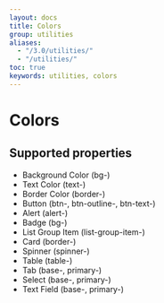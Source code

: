 ```yaml
---
layout: docs
title: Colors
group: utilities
aliases:
  - "/3.0/utilities/"
  - "/utilities/"
toc: true
keywords: utilities, colors
---
```


# Colors

<div class="row">
  <div id="defaultColorOptions" class="theme-colors-container d-flex flex-wrap mb-4">
  </div>
</div>

## Supported properties

<div class="row">
  <div class="col-md-12">
    <ul class="list-group">
      <li class="list-group-item border-0">Background Color <span class="text-purple">(bg-)</span></li>
      <li class="list-group-item border-0">Text Color <span class="text-purple">(text-)</span></li>
      <li class="list-group-item border-0">Border Color <span class="text-purple">(border-)</span></li>
      <li class="list-group-item border-0">Button <span class="text-purple">(btn-, btn-outline-, btn-text-)</span></li>
      <li class="list-group-item border-0">Alert <span class="text-purple">(alert-)</span></li>
      <li class="list-group-item border-0">Badge <span class="text-purple">(bg-)</span></li>
      <li class="list-group-item border-0">List Group Item <span class="text-purple">(list-group-item-)</span></li>
      <li class="list-group-item border-0">Card <span class="text-purple">(border-)</span></li>
      <li class="list-group-item border-0">Spinner <span class="text-purple">(spinner-)</span></li>
      <li class="list-group-item border-0">Table <span class="text-purple">(table-)</span></li>
      <li class="list-group-item border-0">Tab <span class="text-purple">(base-, primary-)</span></li>
      <li class="list-group-item border-0">Select <span class="text-purple">(base-, primary-)</span></li>
      <li class="list-group-item border-0">Text Field <span class="text-purple">(base-, primary-)</span></li>
    </ul>
  </div>
</div>
